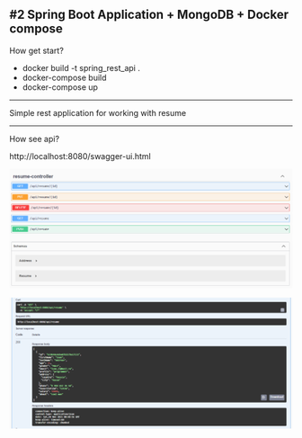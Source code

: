 #2 Spring Boot Application + MongoDB + Docker compose
---
How get start?

- docker build -t spring_rest_api .
- docker-compose build
- docker-compose up
---

Simple rest application for working with resume

---
How see api?

http://localhost:8080/swagger-ui.html

![](picture_for_readme/1.png)


![](picture_for_readme/2.png)

